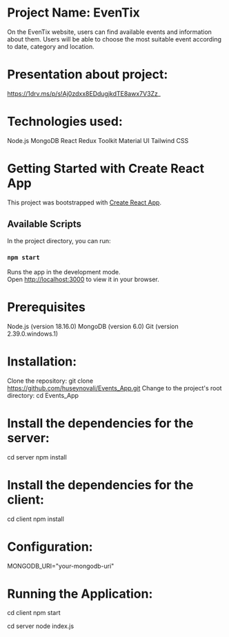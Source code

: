 # Project Name: EvenTix
On the EvenTix website, users can find available events and information about them. Users will be able to choose the most suitable event according to date, category and location.
# Presentation about project: 
https://1drv.ms/p/s!Aj0zdxx8EDdugjkdTE8awx7V3Zz_
# Technologies used:
Node.js
MongoDB
React
Redux Toolkit
Material UI
Tailwind CSS

# Getting Started with Create React App
This project was bootstrapped with [Create React App](https://github.com/facebook/create-react-app).
## Available Scripts
In the project directory, you can run:
### `npm start`
Runs the app in the development mode.\
Open [http://localhost:3000](http://localhost:3000) to view it in your browser.


# Prerequisites
Node.js (version 18.16.0)
MongoDB (version 6.0)
Git (version 2.39.0.windows.1)

# Installation:
Clone the repository: git clone https://github.com/huseynovali/Events_App.git
Change to the project's root directory: cd Events_App

# Install the dependencies for the server:
cd server
npm install

# Install the dependencies for the client:
cd client
npm install

# Configuration:
MONGODB_URI="your-mongodb-uri"

 # Running the Application:
cd client
npm start

cd server
node index.js

  

  

